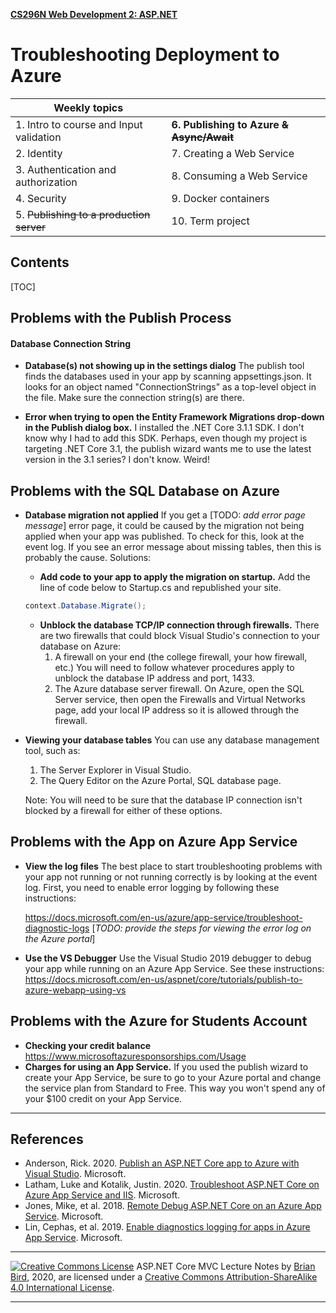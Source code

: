 **[CS296N Web Development 2: ASP.NET](http://lcc-cit.github.io/CS296N-CourseMaterials/)**

#   Troubleshooting Deployment to Azure   

| Weekly topics                            |                                              |
| ---------------------------------------- | -------------------------------------------- |
| 1. Intro to course and Input validation  | **6. Publishing to Azure ~~& Async/Await~~** |
| 2. Identity                              | 7. Creating a Web Service                    |
| 3. Authentication and authorization      | 8. Consuming a Web Service                   |
| 4. Security                              | 9. Docker containers                         |
| 5. ~~Publishing to a production server~~ | 10. Term project                             |



## Contents

[TOC]



## Problems with the Publish Process

#### Database Connection String

- **Database(s) not showing up in the settings dialog**
  The publish tool finds the databases used in your app by scanning appsettings.json. It looks for an object named "ConnectionStrings" as a top-level object in the file. Make sure the connection string(s) are there.

- **Error when trying to open the Entity Framework Migrations drop-down in the Publish dialog box.**
  I installed the .NET Core 3.1.1 SDK. I don't know why I had to add this SDK. Perhaps, even though my project is targeting .NET Core 3.1, the publish wizard wants me to use the latest version in the 3.1 series? I don't know. Weird!

## Problems with the SQL Database on Azure

- **Database migration not applied**
  If you get a [TODO: *add error page message*] error page, it could be caused by the migration not being applied when your app was published. To check for this, look at the event log. If you see an error message about missing tables, then this is probably the cause.
  Solutions:
  - **Add code to your app to apply the migration on startup.**
    Add the line of code below to Startup.cs and republished your site. 

  ```C#
  context.Database.Migrate();
  ```
  
  - **Unblock the database TCP/IP connection through firewalls.**
    There are two firewalls that could block Visual Studio's connection to your database on Azure:
    1. A firewall on your end (the college firewall, your how firewall, etc.)
       You will need to follow whatever procedures apply to unblock the database IP address and port, 1433.
    2. The Azure database server firewall.
       On Azure, open the SQL Server service, then open the Firewalls and Virtual Networks page, add your local IP address so it is allowed through the firewall.

- **Viewing your database tables**
  You can use any database management tool, such as:

  1.  The Server Explorer in Visual Studio.
  2. The Query Editor on the Azure Portal, SQL database page.

  Note: You will need to be sure that the database IP connection isn't blocked by a firewall for either of these options.

## Problems with the App on Azure App Service

- **View the log files**
  The best place to start troubleshooting problems with your app not running or not running correctly is by looking at the event log. First, you need to enable error logging by following these instructions:

  https://docs.microsoft.com/en-us/azure/app-service/troubleshoot-diagnostic-logs
  [*TODO: provide the steps for viewing the error log on the Azure portal*]

- **Use the VS Debugger**
  Use the Visual Studio 2019 debugger to debug your app while running on an Azure App Service. See these instructions: https://docs.microsoft.com/en-us/aspnet/core/tutorials/publish-to-azure-webapp-using-vs

## Problems with the Azure for Students Account

- **Checking your credit balance**
  https://www.microsoftazuresponsorships.com/Usage
- **Charges for using an App Service.**
  If you used the publish wizard to create your App Service, be sure to go to your Azure portal and change the service plan from Standard to Free. This way you won't spend any of your $100 credit on your App Service.

------



## References

- Anderson, Rick. 2020. [Publish an ASP.NET Core app to Azure with Visual Studio](https://docs.microsoft.com/en-us/aspnet/core/tutorials/publish-to-azure-webapp-using-vs). Microsoft.
- Latham, Luke and Kotalik, Justin. 2020. [Troubleshoot ASP.NET Core on Azure App Service and IIS](https://docs.microsoft.com/en-us/aspnet/core/test/troubleshoot-azure-iis?view=aspnetcore-3.1). Microsoft.
- Jones, Mike, et al. 2018. [Remote Debug ASP.NET Core on an Azure App Service](https://docs.microsoft.com/en-us/visualstudio/debugger/remote-debugging-azure?view=vs-2019#remote_debug_azure_app_service). Microsoft.
- Lin, Cephas, et al. 2019. [Enable diagnostics logging for apps in Azure App Service](https://docs.microsoft.com/en-us/azure/app-service/troubleshoot-diagnostic-logs). Microsoft.

------

[![Creative Commons License](https://i.creativecommons.org/l/by-sa/4.0/88x31.png)](http://creativecommons.org/licenses/by-sa/4.0/) 
​ASP.NET Core MVC Lecture Notes by [Brian Bird](https://profbird.online), 2020, are licensed under a [Creative Commons Attribution-ShareAlike 4.0 International License](http://creativecommons.org/licenses/by-sa/4.0/). 

------